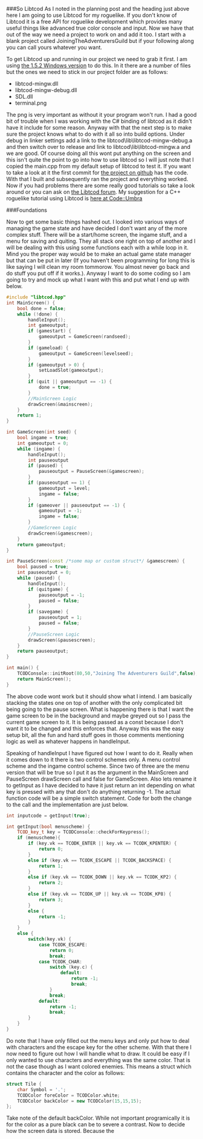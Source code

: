 ###So Libtcod
As I noted in the planning post and the heading just above here I am going to use Libtcod for my roguelike. 
If you don't know of Libtcod it is a free API for roguelike development which provides many useful things like advanced true color console and input. 
Now we have that out of the way we need a project to work on and add it too. 
I start with a blank project called JoiningTheAdventurersGuild but if your following along you can call yours whatever you want.

To get Libtcod up and running in our project we need to grab it first. 
I am using [the 1.5.2 Windows version](http://doryen.eptalys.net/libtcod/download/ "There are a number of options for other languages there as well") to do this. 
In it there are a number of files but the ones we need to stick in our project folder are as follows:

* libtcod-mingw.dll
* libtcod-mingw-debug.dll
* SDL.dll
* terminal.png

The png is very important as without it your program won't run. 
I had a good bit of trouble when I was working with the C# binding of libtcod as it didn't have it include for some reason. 
Anyway with that the next step is to make sure the project knows what to do with it all so into build options. 
Under debug in linker settings add a link to the libtcod\lib\libtcod-mingw-debug.a and then switch over to release and link to libtcod\lib\libtcod-mingw.a and we are good. 
Of course doing all this wont put anything on the screen and this isn't quite the point to go into how to use libtcod so I will just note that I copied the main.cpp from my default setup of libtcod to test it. 
If you want to take a look at it the first commit for [the project on github](https://github.com/Akhier/JoiningTheAdventurersGuild "The file tests not only opening a window but catching input") has the code. 
With that I built and subsequently ran the project and everything worked. 
Now if you had problems there are some really good tutorials so take a look around or you can ask on [the Libtcod forum](http://doryen.eptalys.net/forum/index.php?board=12.0 "Even if you don't want to post take a look there as if your having a problem someone else probably did too"). 
My suggestion for a C++ roguelike tutorial using Libtcod is [here at Code::Umbra](http://codeumbra.eu/complete-roguelike-tutorial-using-c-and-libtcod-part-1-setting-up "It may or may not be a bit out of date, I hav eonly used bits and never actually fully followed it") 

###Foundations

Now to get some basic things hashed out. 
I looked into various ways of managing the game state and have decided I don't want any of the more complex stuff. 
There will be a start/home screen, the ingame stuff, and a menu for saving and quiting. 
They all stack one right on top of another and I will be dealing with this using some functions each with a while loop in it. 
Mind you the proper way would be to make an actual game state manager but that can be put in later 
(If you haven't been programming for long this is like saying I will clean my room tommorow. You almost never go back and do stuff you put off if it works.). 
Anyway I want to do some coding so I am going to try and mock up what I want with this and put what I end up with below. 

```C++
#include "libtcod.hpp"
int MainScreen() {
    bool done = false;
    while (!done) {
        handleInput();
        int gameoutput;
        if (gamestart) {
            gameoutput = GameScreen(randseed);
        }
        if (gameload) {
            gameoutput = GameScreen(levelseed);
        }
        if (gameoutput > 0) {
            setLoadSlot(gameoutput);
        }
        if (quit || gameoutput == -1) {
            done = true;
        }
        //MainScreen Logic
        drawScreen(&mainscreen);
    }
    return 1;
}

int GameScreen(int seed) {
    bool ingame = true;
    int gameoutput = 0;
    while (ingame) {
        handleInput();
        int pauseoutput
        if (paused) {
            pauseoutput = PauseScreen(&gamescreen);
        }
        if (pauseoutput == 1) {
            gameoutput = level;
            ingame = false;
        }
        if (gameover || pauseoutput == -1) {
            gameoutput = -1;
            ingame = false;
        }
        //GameScreen Logic
        drawScreen(&gamescreen);
    }
    return gameoutput;
}

int PauseScreen(const /*some map or custom struct*/ &gamescreen) {
    bool paused = true;
    int pauseoutput = 0;
    while (paused) {
        handleInput();
        if (quitgame) {
            pauseoutput = -1;
            paused = false;
        }
        if (savegame) {
            pauseoutput = 1;
            paused = false;
        }
        //PauseScreen Logic
        drawScreen(&pausescreen);
    }
    return pauseoutput;
}

int main() {
    TCODConsole::initRoot(80,50,"Joining The Adventurers Guild",false);
    return MainScreen();
}
```

The above code wont work but it should show what I intend. 
I am basically stacking the states one on top of another with the only complicated bit being going to the pause screen. 
What is happening there is that I want the game screen to be in the background and maybe greyed out so I pass the current game screen to it. 
It is being passed as a const because I don't want it to be changed and this enforces that. 
Anyway this was the easy setup bit, all the fun and hard stuff goes in those comments mentioning logic as well as whatever happens in handleInput. 

Speaking of handleInput I have figured out how I want to do it. 
Really when it comes down to it there is two control schemes only. 
A menu control scheme and the ingame control scheme. 
Since two of three are the menu version that will be true so I put it as the argument in the MainScreen and PauseScreen drawScreen call and false for GameScreen. 
Also lets rename it to getInput as I have decided to have it just return an int depending on what key is pressed with any that don't do anything returning -1. 
The actual function code will be a simple switch statement. 
Code for both the change to the call and the implementation are just below. 

```C++
int inputcode = getInput(true);
```

```C++
int getInput(bool menuscheme) {
    TCOD_key_t key = TCODConsole::checkForKeypress();
    if (menuscheme){
        if (key.vk == TCODK_ENTER || key.vk == TCODK_KPENTER) {
            return 0;
        }
        else if (key.vk == TCODK_ESCAPE || TCODK_BACKSPACE) {
            return 1;
        }
        else if (key.vk == TCODK_DOWN || key.vk == TCODK_KP2) {
            return 2;
        }
        else if (key.vk == TCODK_UP || key.vk == TCODK_KP8) {
            return 3;
        }
        else {
            return -1;
        }
    }
    else {
        switch(key.vk) {
            case TCODK_ESCAPE:
                return 0;
                break;
            case TCODK_CHAR:
                switch (key.c) {
                    default:
                        return -1;
                        break;
                }
                break;
            default:
                return -1;
                break;
        }
    }
}
```

Do note that I have only filled out the menu keys and only put how to deal with characters and the escape key for the other scheme. 
With that there I now need to figure out how I will handle what to draw. 
It could be easy if I only wanted to use characters and everything was the same color. 
That is not the case though as I want colored enemies. 
This means a struct which contains the character and the color as follows:

```C++
struct Tile {
    char Symbol = '.';
    TCODColor foreColor = TCODColor.white;
    TCODColor backColor = new TCODColor(15,15,15);
};
```

Take note of the default backColor. 
While not important programically it is for the color as a pure black can be to severe a contrast. 
Now to decide how the screen data is stored. 
Because the 
